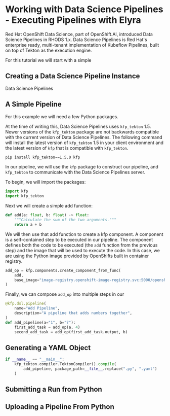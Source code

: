 # Working with Data Science Pipelines - Executing Pipelines with Elyra

Red Hat OpenShift Data Science, part of OpenShift.AI, introduced Data Science Pipelines in RHODS 1.x.  Data Science Pipelines is Red Hat's enterprise ready, multi-tenant implementation of Kubeflow Pipelines, built on top of Tekton as the execution engine.

For this tutorial we will start with a simple 

## Creating a Data Science Pipeline Instance

Data Science Pipelines 

## A Simple Pipeline

For this example we will need a few Python packages.

At the time of writing this, Data Science Pipelines uses `kfp_tekton` 1.5.  Newer versions of the `kfp_tekton` package are not backwards compatible with the current version of Data Science Pipelines.  The following command will install the latest version of `kfp_tekton` 1.5 in your client environment and the latest version of `kfp` that is compatible with `kfp_tekton`.

```sh
pip install kfp_tekton~=1.5.0 kfp
```

In our pipeline, we will use the `kfp` package to construct our pipeline, and `kfp_tekton` to communicate with the Data Science Pipelines server.

To begin, we will import the packages:

```python
import kfp
import kfp_tekton
```

Next we will create a simple add function:

```python
def add(a: float, b: float) -> float:
    """Calculate the sum of the two arguments."""
    return a + b
```

We will then use that add function to create a kfp component.  A component is a self-contained step to be executed in our pipeline.  The component defines both the code to be executed (the `add` function from the previous step) and the image that will be used to execute the code.  In this case, we are using the Python image provided by OpenShifts built in container registry.

```python
add_op = kfp.components.create_component_from_func(
    add,
    base_image="image-registry.openshift-image-registry.svc:5000/openshift/python:latest",
)
```

Finally, we can compose `add_op` into multiple steps in our 

```python
@kfp.dsl.pipeline(
    name="Add Pipeline",
    description="A pipeline that adds numbers together",
)
def add_pipeline(a="1", b="7"):
    first_add_task = add_op(a, 4)
    second_add_task = add_op(first_add_task.output, b)
```


## Generating a YAML Object



```python
if __name__ == "__main__":
    kfp_tekton.compiler.TektonCompiler().compile(
        add_pipeline, package_path=__file__.replace(".py", ".yaml")
    )
```

## Submitting a Run from Python

## Uploading a Pipeline From Python